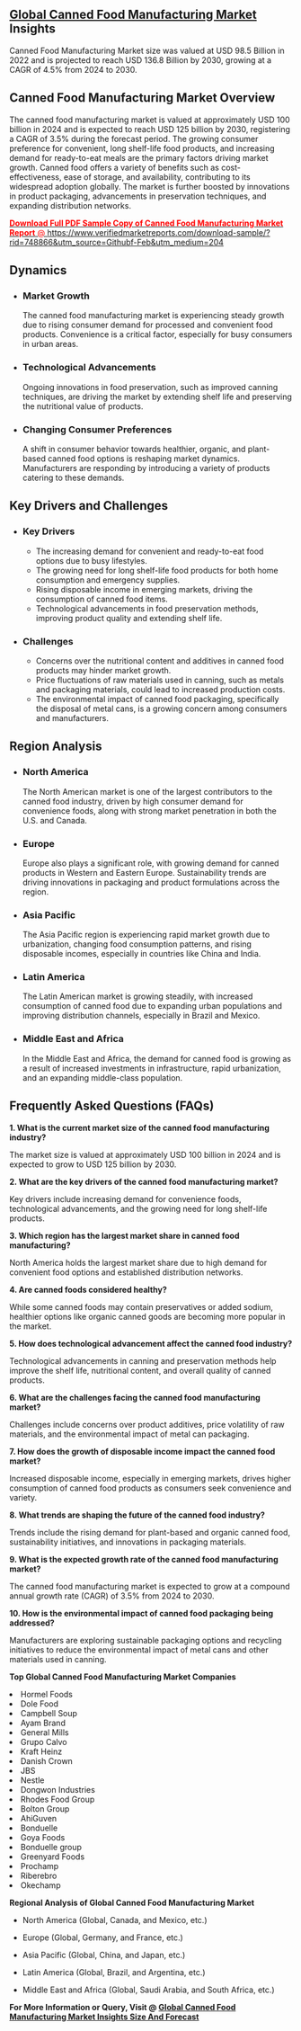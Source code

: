 <h2><a href="https://www.verifiedmarketreports.com/download-sample/?rid=748866&amp;utm_source=Githubf&amp;utm_medium=204" target="_blank">Global Canned Food Manufacturing Market</a> Insights</h2><p>Canned Food Manufacturing Market size was valued at USD 98.5 Billion in 2022 and is projected to reach USD 136.8 Billion by 2030, growing at a CAGR of 4.5% from 2024 to 2030.</p><p> <h2>Canned Food Manufacturing Market Overview</h2> <p>The canned food manufacturing market is valued at approximately USD 100 billion in 2024 and is expected to reach USD 125 billion by 2030, registering a CAGR of 3.5% during the forecast period. The growing consumer preference for convenient, long shelf-life food products, and increasing demand for ready-to-eat meals are the primary factors driving market growth. Canned food offers a variety of benefits such as cost-effectiveness, ease of storage, and availability, contributing to its widespread adoption globally. The market is further boosted by innovations in product packaging, advancements in preservation techniques, and expanding distribution networks.</p> <p><a href="#"><p><span class=""><span style="color: #ff0000;"><strong>Download Full PDF Sample Copy of Canned Food Manufacturing Market Report</strong> @ </span><a href="https://www.verifiedmarketreports.com/download-sample/?rid=748866&amp;utm_source=Githubf-Feb&amp;utm_medium=204" target="_blank">https://www.verifiedmarketreports.com/download-sample/?rid=748866&amp;utm_source=Githubf-Feb&amp;utm_medium=204</a></span></p></a></p> <h2>Dynamics</h2> <ul> <li><h3>Market Growth</h3> The canned food manufacturing market is experiencing steady growth due to rising consumer demand for processed and convenient food products. Convenience is a critical factor, especially for busy consumers in urban areas. </li> <li><h3>Technological Advancements</h3> Ongoing innovations in food preservation, such as improved canning techniques, are driving the market by extending shelf life and preserving the nutritional value of products. </li> <li><h3>Changing Consumer Preferences</h3> A shift in consumer behavior towards healthier, organic, and plant-based canned food options is reshaping market dynamics. Manufacturers are responding by introducing a variety of products catering to these demands. </li> </ul> <h2>Key Drivers and Challenges</h2> <ul> <li><h3>Key Drivers</h3> <ul> <li>The increasing demand for convenient and ready-to-eat food options due to busy lifestyles.</li> <li>The growing need for long shelf-life food products for both home consumption and emergency supplies.</li> <li>Rising disposable income in emerging markets, driving the consumption of canned food items.</li> <li>Technological advancements in food preservation methods, improving product quality and extending shelf life.</li> </ul> </li> <li><h3>Challenges</h3> <ul> <li>Concerns over the nutritional content and additives in canned food products may hinder market growth.</li> <li>Price fluctuations of raw materials used in canning, such as metals and packaging materials, could lead to increased production costs.</li> <li>The environmental impact of canned food packaging, specifically the disposal of metal cans, is a growing concern among consumers and manufacturers.</li> </ul> </li> </ul> <h2>Region Analysis</h2> <ul> <li><h3>North America</h3> The North American market is one of the largest contributors to the canned food industry, driven by high consumer demand for convenience foods, along with strong market penetration in both the U.S. and Canada. </li> <li><h3>Europe</h3> Europe also plays a significant role, with growing demand for canned products in Western and Eastern Europe. Sustainability trends are driving innovations in packaging and product formulations across the region. </li> <li><h3>Asia Pacific</h3> The Asia Pacific region is experiencing rapid market growth due to urbanization, changing food consumption patterns, and rising disposable incomes, especially in countries like China and India. </li> <li><h3>Latin America</h3> The Latin American market is growing steadily, with increased consumption of canned food due to expanding urban populations and improving distribution channels, especially in Brazil and Mexico. </li> <li><h3>Middle East and Africa</h3> In the Middle East and Africa, the demand for canned food is growing as a result of increased investments in infrastructure, rapid urbanization, and an expanding middle-class population. </li> </ul> <h2>Frequently Asked Questions (FAQs)</h2> <p><strong>1. What is the current market size of the canned food manufacturing industry?</strong></p> <p>The market size is valued at approximately USD 100 billion in 2024 and is expected to grow to USD 125 billion by 2030.</p> <p><strong>2. What are the key drivers of the canned food manufacturing market?</strong></p> <p>Key drivers include increasing demand for convenience foods, technological advancements, and the growing need for long shelf-life products.</p> <p><strong>3. Which region has the largest market share in canned food manufacturing?</strong></p> <p>North America holds the largest market share due to high demand for convenient food options and established distribution networks.</p> <p><strong>4. Are canned foods considered healthy?</strong></p> <p>While some canned foods may contain preservatives or added sodium, healthier options like organic canned goods are becoming more popular in the market.</p> <p><strong>5. How does technological advancement affect the canned food industry?</strong></p> <p>Technological advancements in canning and preservation methods help improve the shelf life, nutritional content, and overall quality of canned products.</p> <p><strong>6. What are the challenges facing the canned food manufacturing market?</strong></p> <p>Challenges include concerns over product additives, price volatility of raw materials, and the environmental impact of metal can packaging.</p> <p><strong>7. How does the growth of disposable income impact the canned food market?</strong></p> <p>Increased disposable income, especially in emerging markets, drives higher consumption of canned food products as consumers seek convenience and variety.</p> <p><strong>8. What trends are shaping the future of the canned food industry?</strong></p> <p>Trends include the rising demand for plant-based and organic canned food, sustainability initiatives, and innovations in packaging materials.</p> <p><strong>9. What is the expected growth rate of the canned food manufacturing market?</strong></p> <p>The canned food manufacturing market is expected to grow at a compound annual growth rate (CAGR) of 3.5% from 2024 to 2030.</p> <p><strong>10. How is the environmental impact of canned food packaging being addressed?</strong></p> <p>Manufacturers are exploring sustainable packaging options and recycling initiatives to reduce the environmental impact of metal cans and other materials used in canning.</p> </p><p><strong>Top Global Canned Food Manufacturing Market Companies</strong></p><div data-test-id=""><p><li>Hormel Foods</li><li> Dole Food</li><li> Campbell Soup</li><li> Ayam Brand</li><li> General Mills</li><li> Grupo Calvo</li><li> Kraft Heinz</li><li> Danish Crown</li><li> JBS</li><li> Nestle</li><li> Dongwon Industries</li><li> Rhodes Food Group</li><li> Bolton Group</li><li> AhiGuven</li><li> Bonduelle</li><li> Goya Foods</li><li> Bonduelle group</li><li> Greenyard Foods</li><li> Prochamp</li><li> Riberebro</li><li> Okechamp</li></p><div><strong>Regional Analysis of&nbsp;Global Canned Food Manufacturing Market</strong></div><ul><li dir="ltr"><p dir="ltr">North America&nbsp;(Global, Canada, and Mexico, etc.)</p></li><li dir="ltr"><p dir="ltr">Europe (Global, Germany, and France, etc.)</p></li><li dir="ltr"><p dir="ltr">Asia Pacific&nbsp;(Global, China, and Japan, etc.)</p></li><li dir="ltr"><p dir="ltr">Latin America&nbsp;(Global, Brazil, and Argentina, etc.)</p></li><li dir="ltr">Middle East and Africa&nbsp;(Global, Saudi Arabia, and South Africa, etc.)</li></ul><p><strong>For More Information or Query, Visit @&nbsp;</strong><strong><a href="https://www.verifiedmarketreports.com/product/canned-food-manufacturing-market/?utm_source=Githubf&amp;utm_medium=204" target="_blank">Global Canned Food Manufacturing Market Insights Size And Forecast</a></strong></p></div>
